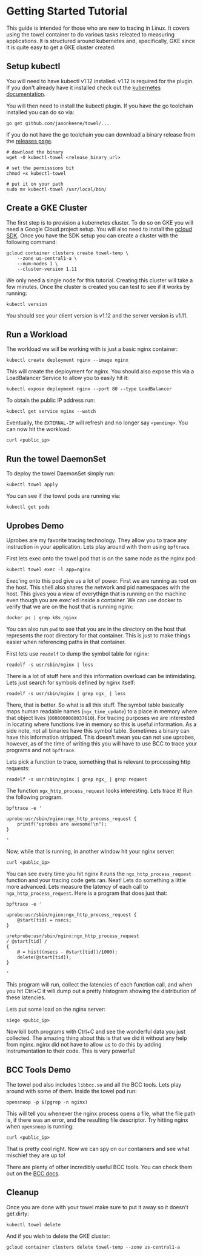 
# Getting Started Tutorial

This guide is intended for those who are new to tracing in Linux. It covers
using the towel container to do various tasks releated to measuring
applications. It is structured around kubernetes and, specifically, GKE since
it is quite easy to get a GKE cluster created.

## Setup kubectl

You will need to have kubectl v1.12 installed. v1.12 is required for the
plugin. If you don't already have it installed check out the [kubernetes
documentation].

You will then need to install the kubectl plugin. If you have the go toolchain
installed you can do so via:

```
go get github.com/jasonkeene/towel/...
```

If you do not have the go toolchain you can download a binary release from the
[releases page].

```
# download the binary
wget -O kubectl-towel <release_binary_url>

# set the permissions bit
chmod +x kubectl-towel

# put it on your path
sudo mv kubectl-towel /usr/local/bin/
```

## Create a GKE Cluster

The first step is to provision a kubernetes cluster. To do so on GKE you will
need a Google Cloud project setup. You will also need to install the [gcloud
SDK]. Once you have the SDK setup you can create a cluster with the following
command:

```
gcloud container clusters create towel-temp \
    --zone us-central1-a \
    --num-nodes 1 \
    --cluster-version 1.11
```

We only need a single node for this tutorial. Creating this cluster will take
a few minutes. Once the cluster is created you can test to see if it works by
running:

```
kubectl version
```

You should see your client version is v1.12 and the server version is v1.11.

## Run a Workload

The workload we will be working with is just a basic nginx container:

```
kubectl create deployment nginx --image nginx
```

This will create the deployment for nginx. You should also expose this via a
LoadBalancer Service to allow you to easily hit it:

```
kubectl expose deployment nginx --port 80 --type LoadBalancer
```

To obtain the public IP address run:

```
kubectl get service nginx --watch
```

Eventually, the `EXTERNAL-IP` will refresh and no longer say `<pending>`. You
can now hit the workload:

```
curl <public_ip>
```

## Run the towel DaemonSet

To deploy the towel DaemonSet simply run:

```
kubectl towel apply
```

You can see if the towel pods are running via:

```
kubectl get pods
```

## Uprobes Demo

Uprobes are my favorite tracing technology. They allow you to trace any
instruction in your application. Lets play around with them using `bpftrace`.

First lets exec onto the towel pod that is on the same node as the nginx pod:

```
kubectl towel exec -l app=nginx
```

Exec'ing onto this pod give us a lot of power. First we are running as root on
the host. This shell also shares the network and pid namespaces with the host.
This gives you a view of everythign that is running on the machine even though
you are exec'ed inside a container. We can use docker to verify that we are on
the host that is running nginx:

```
docker ps | grep k8s_nginx
```

You can also run `pwd` to see that you are in the directory on the host that
represents the root directory for that container. This is just to make things
easier when referencing paths in that container.

First lets use `readelf` to dump the symbol table for nginx:

```
readelf -s usr/sbin/nginx | less
```

There is a lot of stuff here and this information overload can be
intimidating. Lets just search for symbols defined by nginx itself:

```
readelf -s usr/sbin/nginx | grep ngx_ | less
```

There, that is better. So what is all this stuff. The symbol table basically
maps human readable names (`ngx_time_update`) to a place in memory where that
object lives (`0000000000037610`). For tracing purposes we are interested in
locating where functions live in memory so this is useful information. As a
side note, not all binaries have this symbol table. Sometimes a binary can
have this information stripped. This doesn't mean you can not use uprobes,
however, as of the time of writing this you will have to use BCC to trace your
programs and not `bpftrace`.

Lets pick a function to trace, something that is relevant to processing http
requests:

```
readelf -s usr/sbin/nginx | grep ngx_ | grep request
```

The function `ngx_http_process_request` looks interesting. Lets trace it! Run
the following program.

```
bpftrace -e '

uprobe:usr/sbin/nginx:ngx_http_process_request {
    printf("uprobes are awesome!\n");
}

'
```

Now, while that is running, in another window hit your nginx server:

```
curl <public_ip>
```

You can see every time you hit nginx it runs the `ngx_http_process_request`
function and your tracing code gets ran. Neat! Lets do something a little more
advanced. Lets measure the latency of each call to `ngx_http_process_request`.
Here is a program that does just that:

```
bpftrace -e '

uprobe:usr/sbin/nginx:ngx_http_process_request {
    @start[tid] = nsecs;
}

uretprobe:usr/sbin/nginx:ngx_http_process_request
/ @start[tid] /
{
    @ = hist((nsecs - @start[tid])/1000);
    delete(@start[tid]);
}

'
```

This program will run, collect the latencies of each function call, and when
you hit Ctrl+C it will dump out a pretty histogram showing the distribution of
these latencies.

Lets put some load on the nginx server:

```
siege <pubic_ip>
```

Now kill both programs with Ctrl+C and see the wonderful data you just
collected. The amazing thing about this is that we did it without any help
from nginx. nginx did not have to allow us to do this by adding
instrumentation to their code. This is very powerful!

## BCC Tools Demo

The towel pod also includes `libbcc.so` and all the BCC tools. Lets play
around with some of them. Inside the towel pod run:

```
opensnoop -p $(pgrep -n nginx)
```

This will tell you whenever the nginx process opens a file, what the file path
is, if there was an error, and the resulting file descriptor. Try hitting
nginx when `opensnoop` is running:

```
curl <public_ip>
```

That is pretty cool right. Now we can spy on our containers and see what
mischief they are up to!

<!--

TODO: get tcpaccept example working

Lets use `tcpaccept` to monitor the connections nginx is accepting. This one
is a bit tricky. You might remember from earlier that our towel container is
running in the same network namespace as the host. In order to monitor network
activity of a container we need to be in the same network namespace. To do
this we use a program called `nsenter`.

-->

There are plenty of other incredibly useful BCC tools. You can check them out
on the [BCC docs].

## Cleanup

Once you are done with your towel make sure to put it away so it doesn't get
dirty:

```
kubectl towel delete
```

And if you wish to delete the GKE cluster:

```
gcloud container clusters delete towel-temp --zone us-central1-a 
```

[gcloud SDK]: https://cloud.google.com/sdk/
[releases page]: https://github.com/jasonkeene/towel/releases
[kubernetes documentation]: https://kubernetes.io/docs/tasks/tools/install-kubectl/
[BCC docs]: https://github.com/iovisor/bcc#tools
